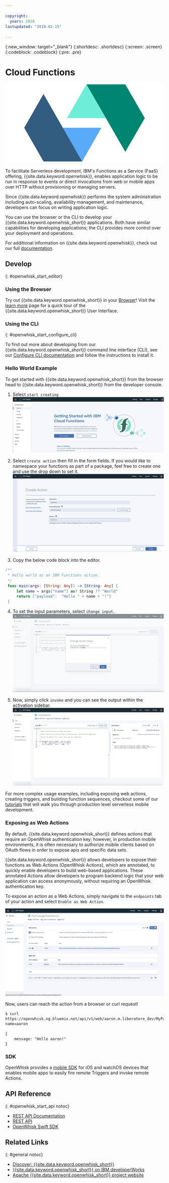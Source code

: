```yaml
---

copyright:
  years: 2018
lastupdated: "2018-02-15"

---
```

{:new_window: target="_blank"}
{:shortdesc: .shortdesc}
{:screen: .screen}
{:codeblock: .codeblock}
{:pre: .pre}

# Cloud Functions

![](./images/cloud-functions.png)

To facilitate Serverless development, IBM's Functions as a Service (FaaS) offering, {{site.data.keyword.openwhisk}}, enables application logic to be run in response to events or direct invocations from web or mobile apps over HTTP without provisioning or managing servers.

Since {{site.data.keyword.openwhisk}} performs the system administration including auto-scaling, availability management, and maintenance, developers can focus on writing application logic.

You can use the browser or the CLI to develop your {{site.data.keyword.openwhisk_short}} applications. Both have similar capabilities for developing applications; the CLI provides more control over your deployment and operations.

For additional information on {{site.data.keyword.openwhisk}}, check out our full [documentation](https://console.bluemix.net/docs/openwhisk/index.html#getting-started-with-cloud-functions).

## Develop
{: #openwhisk_start_editor}

### Using the Browser

Try out {{site.data.keyword.openwhisk_short}} in your [Browser](https://console.{DomainName}/openwhisk/actions)! Visit the [learn more](https://console.{DomainName}/openwhisk/learn) page for a quick tour of the {{site.data.keyword.openwhisk_short}} User Interface.

### Using the CLI
{: #openwhisk_start_configure_cli}

To find out more about developing from our {{site.data.keyword.openwhisk_short}} command line interface (CLI), see our [Configure CLI documentation](https://console.{DomainName}/openwhisk/cli) and follow the instructions to install it.

### Hello World Example

To get started with {{site.data.keyword.openwhisk_short}} from the browser head to {{site.data.keyword.openwhisk_short}} from the developer console.

1. Select `start creating`
![](./images/cloud-functions-home.png)

2. Select `create action` then fill in the form fields. If you would like to namespace your functions as part of a package, feel free to create one and use the drop down to set it.
![](./images/cloud-functions-create.png)

3. Copy the below code block into the editor.
```Swift
/**
 * Hello world as an IBM Functions action.
 */
 func main(args: [String: Any]) -> [String: Any] {
     let name = args["name"] as? String ?? "World"
     return ["payload":  "Hello " + name + "!"]
 }
```

4. To set the input parameters, select `change input`.
![](./images/cloud-functions-input.png)

5. Now, simply click `invoke` and you can see the output within the activation sidebar.
![](./images/cloud-functions-invoke.png)

For more complex usage examples, including exposing web actions, creating triggers, and building function sequences, checkout some of our [tutorials](https://console.bluemix.net/docs/tutorials/serverless-mobile-backend.html#mobile-application-with-a-serverless-backend) that will walk you through production level serverless mobile development.

### Exposing as Web Actions

By default, {{site.data.keyword.openwhisk_short}} defines actions that require an OpenWhisk authentication key; however, in production mobile environments, it is often necessary to authorize mobile clients based on OAuth flows in order to expose apis and specific data sets.

{{site.data.keyword.openwhisk_short}} allows developers to expose their functions as Web Actions (OpenWhisk Actions), which are annotated, to quickly enable developers to build web-based applications. These annotated Actions allow developers to program backend logic that your web application can access anonymously, without requiring an OpenWhisk authentication key.

To expose an action as a Web Actions, simply navigate to the `endpoints` tab of your action and select `Enable as Web Action`.

![](./images/cloud-functions-web-action.png)


Now, users can reach the action from a browser or curl request!

```
$ curl https://openwhisk.ng.bluemix.net/api/v1/web/aaron.m.liberatore_dev/MyPackage/helloWorld.json?name=aaron

{
    message: "Hello aaron!"
}
```

### SDK
OpenWhisk provides a [mobile SDK](https://console.bluemix.net/docs/openwhisk/openwhisk_mobile_sdk.html#mobile-sdk) for iOS and watchOS devices that enables mobile apps to easily fire remote Triggers and invoke remote Actions.

## API Reference
{: #openwhisk_start_api notoc}
* [REST API Documentation](./openwhisk_reference.html#openwhisk_ref_restapi)
* [REST API](https://console.{DomainName}/apidocs/98)
* [OpenWhisk Swift SDK](https://console.bluemix.net/docs/openwhisk/openwhisk_mobile_sdk.html#mobile-sdk)
## Related Links
{: #general notoc}
* [Discover: {{site.data.keyword.openwhisk_short}}](http://www.ibm.com/cloud-computing/bluemix/openwhisk/)
* [{{site.data.keyword.openwhisk_short}} on IBM developerWorks](https://developer.ibm.com/openwhisk/)
* [Apache {{site.data.keyword.openwhisk_short}} project website](http://openwhisk.org)
